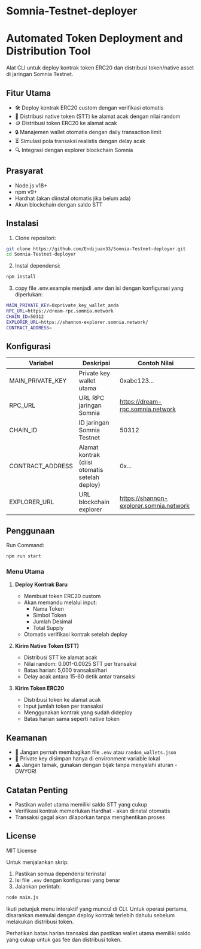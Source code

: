 # Somnia-Testnet-deployer

# Automated Token Deployment and Distribution Tool

Alat CLI untuk deploy kontrak token ERC20 dan distribusi token/native asset di jaringan Somnia Testnet.

## Fitur Utama
- 🛠️ Deploy kontrak ERC20 custom dengan verifikasi otomatis
- 💸 Distribusi native token (STT) ke alamat acak dengan nilai random
- 🪙 Distribusi token ERC20 ke alamat acak
- 🔒 Manajemen wallet otomatis dengan daily transaction limit
- ⏳ Simulasi pola transaksi realistis dengan delay acak
- 🔍 Integrasi dengan explorer blockchain Somnia

## Prasyarat
- Node.js v18+
- npm v9+
- Hardhat (akan diinstal otomatis jika belum ada)
- Akun blockchain dengan saldo STT

## Instalasi
1. Clone repositori:
```bash
git clone https://github.com/Endijuan33/Somnia-Testnet-deployer.git
cd Somnia-Testnet-deployer
```

2. Instal dependensi:
```bash
npm install
```

3. copy file .env.example menjadi .env dan isi dengan konfigurasi yang diperlukan:
```bash
MAIN_PRIVATE_KEY=0xprivate_key_wallet_anda
RPC_URL=https://dream-rpc.somnia.network
CHAIN_ID=50312
EXPLORER_URL=https://shannon-explorer.somnia.network/
CONTRACT_ADDRESS=
```

## Konfigurasi
| Variabel           | Deskripsi                                      | Contoh Nilai                          |
|--------------------|------------------------------------------------|---------------------------------------|
| MAIN_PRIVATE_KEY   | Private key wallet utama                       | 0xabc123...                           |
| RPC_URL            | URL RPC jaringan Somnia                        | https://dream-rpc.somnia.network      |
| CHAIN_ID           | ID jaringan Somnia Testnet                     | 50312                                 |
| CONTRACT_ADDRESS   | Alamat kontrak (diisi otomatis setelah deploy) | 0x...                                 |
| EXPLORER_URL       | URL blockchain explorer                        | https://shannon-explorer.somnia.network |

## Penggunaan
Run Command:
```bash
npm run start
```

### Menu Utama
1. **Deploy Kontrak Baru**  
   - Membuat token ERC20 custom
   - Akan memandu melalui input:
     - Nama Token
     - Simbol Token
     - Jumlah Desimal
     - Total Supply
   - Otomatis verifikasi kontrak setelah deploy

2. **Kirim Native Token (STT)**  
   - Distribusi STT ke alamat acak
   - Nilai random: 0.001-0.0025 STT per transaksi
   - Batas harian: 5,000 transaksi/hari
   - Delay acak antara 15-60 detik antar transaksi

3. **Kirim Token ERC20**  
   - Distribusi token ke alamat acak
   - Input jumlah token per transaksi
   - Menggunakan kontrak yang sudah dideploy
   - Batas harian sama seperti native token

## Keamanan
- 🚫 Jangan pernah membagikan file `.env` atau `random_wallets.json`
- 🔐 Private key disimpan hanya di environment variable lokal
- ⚠️ Jangan tamak, gunakan dengan bijak tanpa menyalahi aturan - DWYOR!

## Catatan Penting
- Pastikan wallet utama memiliki saldo STT yang cukup
- Verifikasi kontrak memerlukan Hardhat - akan diinstal otomatis
- Transaksi gagal akan dilaporkan tanpa menghentikan proses

## License
MIT License

Untuk menjalankan skrip:

1. Pastikan semua dependensi terinstal
2. Isi file `.env` dengan konfigurasi yang benar
3. Jalankan perintah:
```bash
node main.js
```

Ikuti petunjuk menu interaktif yang muncul di CLI. Untuk operasi pertama, disarankan memulai dengan deploy kontrak terlebih dahulu sebelum melakukan distribusi token.

Perhatikan batas harian transaksi dan pastikan wallet utama memiliki saldo yang cukup untuk gas fee dan distribusi token.
